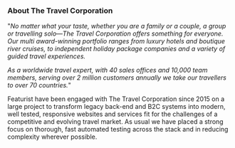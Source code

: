 ### About The Travel Corporation
"_No matter what your taste, whether you are a family or a couple, a group or travelling solo—The Travel Corporation offers something for everyone. Our multi award-winning portfolio ranges from luxury hotels and boutique river cruises, to independent holiday package companies and a variety of guided travel experiences._

_As a worldwide travel expert, with 40 sales offices and 10,000 team members, serving over 2 million customers annually we take our travellers to over 70 countries._"

Featurist have been engaged with The Travel Corporation since 2015 on a large project to transform legacy back-end and B2C systems into modern, well tested, responsive websites and services fit for the challenges of a competitive and evolving travel market. As usual we have placed a strong focus on thorough, fast automated testing across the stack and in reducing complexity wherever possible.
